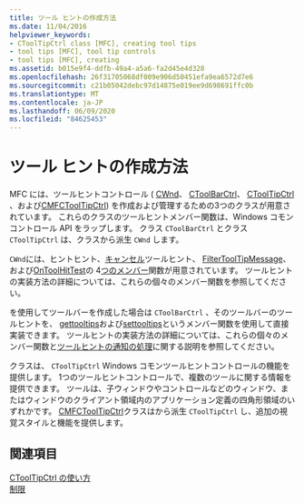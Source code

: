 ```yaml
---
title: ツール ヒントの作成方法
ms.date: 11/04/2016
helpviewer_keywords:
- CToolTipCtrl class [MFC], creating tool tips
- tool tips [MFC], tool tip controls
- tool tips [MFC], creating
ms.assetid: b015e9f4-ddfb-49a4-a5a6-fa2d45e4d328
ms.openlocfilehash: 26f31705068df009e906d50451efa9ea6572d7e6
ms.sourcegitcommit: c21b05042debc97d14875e019ee9d698691ffc0b
ms.translationtype: MT
ms.contentlocale: ja-JP
ms.lasthandoff: 06/09/2020
ms.locfileid: "84625453"
---
```

# <a name="methods-of-creating-tool-tips"></a>ツール ヒントの作成方法

MFC には、ツールヒントコントロール ( [CWnd](reference/cwnd-class.md)、 [CToolBarCtrl](reference/ctoolbarctrl-class.md)、 [CToolTipCtrl](reference/ctooltipctrl-class.md) 、および[CMFCToolTipCtrl](reference/cmfctooltipctrl-class.md)) を作成および管理するための3つのクラスが用意されています。 これらのクラスのツールヒントメンバー関数は、Windows コモンコントロール API をラップします。 クラス `CToolBarCtrl` とクラス `CToolTipCtrl` は、クラスから派生 `CWnd` します。

`CWnd`には、ヒントヒント、[キャンセル](reference/cwnd-class.md#canceltooltips)ツールヒント、 [FilterToolTipMessage](reference/cwnd-class.md#filtertooltipmessage)、および[OnToolHitTest](reference/cwnd-class.md#ontoolhittest)の 4[つのメンバー](reference/cwnd-class.md#enabletooltips)関数が用意されています。 ツールヒントの実装方法の詳細については、これらの個々のメンバー関数を参照してください。

を使用してツールバーを作成した場合は `CToolBarCtrl` 、そのツールバーのツールヒントを、 [gettooltips](reference/ctoolbarctrl-class.md#gettooltips)および[settooltips](reference/ctoolbarctrl-class.md#settooltips)というメンバー関数を使用して直接実装できます。 ツールヒントの実装方法の詳細については、これらの個々のメンバー関数と[ツールヒントの通知の処理](handling-tool-tip-notifications.md)に関する説明を参照してください。

クラスは、 `CToolTipCtrl` Windows コモンツールヒントコントロールの機能を提供します。 1つのツールヒントコントロールで、複数のツールに関する情報を提供できます。 ツールは、子ウィンドウやコントロールなどのウィンドウ、またはウィンドウのクライアント領域内のアプリケーション定義の四角形領域のいずれかです。 [CMFCToolTipCtrl](reference/cmfctooltipctrl-class.md)クラスはから派生 `CToolTipCtrl` し、追加の視覚スタイルと機能を提供します。

## <a name="see-also"></a>関連項目

[CToolTipCtrl の使い方](using-ctooltipctrl.md)<br/>
[制限](controls-mfc.md)
